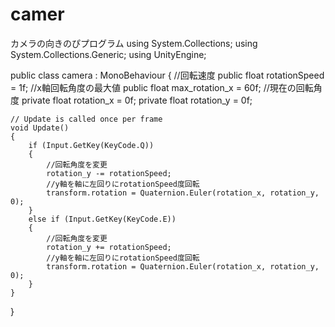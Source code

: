 # camer
カメラの向きのぴプログラム
using System.Collections;
using System.Collections.Generic;
using UnityEngine;

public class camera : MonoBehaviour
{
    //回転速度
    public float rotationSpeed = 1f;
    //x軸回転角度の最大値
    public float max_rotation_x = 60f;
    //現在の回転角度
    private float rotation_x = 0f;
    private float rotation_y = 0f;

    // Update is called once per frame
    void Update()
    {
        if (Input.GetKey(KeyCode.Q))
        {
            //回転角度を変更
            rotation_y -= rotationSpeed;
            //y軸を軸に左回りにrotationSpeed度回転
            transform.rotation = Quaternion.Euler(rotation_x, rotation_y, 0);
        }
        else if (Input.GetKey(KeyCode.E))
        {
            //回転角度を変更
            rotation_y += rotationSpeed;
            //y軸を軸に左回りにrotationSpeed度回転
            transform.rotation = Quaternion.Euler(rotation_x, rotation_y, 0);
        }
    }
}


